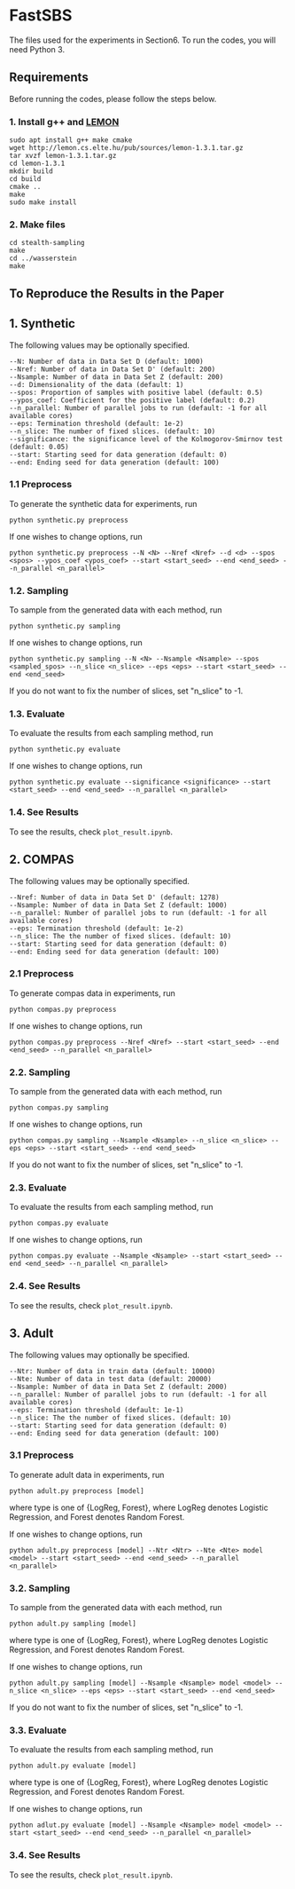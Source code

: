 # FastSBS
The files used for the experiments in Section6.
To run the codes, you will need Python 3.

## Requirements ##
Before running the codes, please follow the steps below.

### 1. Install g++ and [LEMON](https://lemon.cs.elte.hu/trac/lemon/) ###

```
sudo apt install g++ make cmake 
wget http://lemon.cs.elte.hu/pub/sources/lemon-1.3.1.tar.gz
tar xvzf lemon-1.3.1.tar.gz
cd lemon-1.3.1
mkdir build
cd build
cmake ..
make
sudo make install
```

### 2. Make files ###

```
cd stealth-sampling
make
cd ../wasserstein
make
```


## To Reproduce the Results in the Paper
## 1. Synthetic
The following values may be optionally specified.

```
--N: Number of data in Data Set D (default: 1000)
--Nref: Number of data in Data Set D' (default: 200)
--Nsample: Number of data in Data Set Z (default: 200)
--d: Dimensionality of the data (default: 1)
--spos: Proportion of samples with positive label (default: 0.5)
--ypos_coef: Coefficient for the positive label (default: 0.2)
--n_parallel: Number of parallel jobs to run (default: -1 for all available cores)
--eps: Termination threshold (default: 1e-2)
--n_slice: The number of fixed slices. (default: 10)
--significance: the significance level of the Kolmogorov-Smirnov test (default: 0.05)
--start: Starting seed for data generation (default: 0)
--end: Ending seed for data generation (default: 100)
```

### 1.1 Preprocess
To generate the synthetic data for experiments, run
```
python synthetic.py preprocess
```

If one wishes to change options, run 
```
python synthetic.py preprocess --N <N> --Nref <Nref> --d <d> --spos <spos> --ypos_coef <ypos_coef> --start <start_seed> --end <end_seed> --n_parallel <n_parallel>
```

### 1.2. Sampling
To sample from the generated data with each method, run
```
python synthetic.py sampling
```

If one wishes to change options, run 
```
python synthetic.py sampling --N <N> --Nsample <Nsample> --spos <sampled_spos> --n_slice <n_slice> --eps <eps> --start <start_seed> --end <end_seed>
```

If you do not want to fix the number of slices, set "n_slice" to -1.

### 1.3. Evaluate
To evaluate the results from each sampling method, run
```
python synthetic.py evaluate
```

If one wishes to change options, run 
```
python synthetic.py evaluate --significance <significance> --start <start_seed> --end <end_seed> --n_parallel <n_parallel>
```

### 1.4. See Results

To see the results, check `plot_result.ipynb`.


## 2. COMPAS
The following values may be optionally specified.

```
--Nref: Number of data in Data Set D' (default: 1278)
--Nsample: Number of data in Data Set Z (default: 1000)
--n_parallel: Number of parallel jobs to run (default: -1 for all available cores)
--eps: Termination threshold (default: 1e-2)
--n_slice: The the number of fixed slices. (default: 10)
--start: Starting seed for data generation (default: 0)
--end: Ending seed for data generation (default: 100)
```

### 2.1 Preprocess
To generate compas data in experiments, run
```
python compas.py preprocess
```

If one wishes to change options, run 
```
python compas.py preprocess --Nref <Nref> --start <start_seed> --end <end_seed> --n_parallel <n_parallel>
```

### 2.2. Sampling
To sample from the generated data with each method, run
```
python compas.py sampling
```

If one wishes to change options, run 
```
python compas.py sampling --Nsample <Nsample> --n_slice <n_slice> --eps <eps> --start <start_seed> --end <end_seed>
```

If you do not want to fix the number of slices, set "n_slice" to -1.

### 2.3. Evaluate
To evaluate the results from each sampling method, run
```
python compas.py evaluate
```

If one wishes to change options, run 
```
python compas.py evaluate --Nsample <Nsample> --start <start_seed> --end <end_seed> --n_parallel <n_parallel>
```

### 2.4. See Results

To see the results, check `plot_result.ipynb`.


## 3. Adult
The following values may optionally be specified.

```
--Ntr: Number of data in train data (default: 10000)
--Nte: Number of data in test data (default: 20000)
--Nsample: Number of data in Data Set Z (default: 2000)
--n_parallel: Number of parallel jobs to run (default: -1 for all available cores)
--eps: Termination threshold (default: 1e-1)
--n_slice: The the number of fixed slices. (default: 10)
--start: Starting seed for data generation (default: 0)
--end: Ending seed for data generation (default: 100)
```

### 3.1 Preprocess
To generate adult data in experiments, run
```
python adult.py preprocess [model]
```

where type is one of {LogReg, Forest}, where LogReg denotes Logistic Regression, and Forest denotes Random Forest.

If one wishes to change options, run 
```
python adult.py preprocess [model] --Ntr <Ntr> --Nte <Nte> model <model> --start <start_seed> --end <end_seed> --n_parallel <n_parallel>
```

### 3.2. Sampling
To sample from the generated data with each method, run
```
python adult.py sampling [model]
```

where type is one of {LogReg, Forest}, where LogReg denotes Logistic Regression, and Forest denotes Random Forest.

If one wishes to change options, run 
```
python adult.py sampling [model] --Nsample <Nsample> model <model> --n_slice <n_slice> --eps <eps> --start <start_seed> --end <end_seed>
```

If you do not want to fix the number of slices, set "n_slice" to -1.

### 3.3. Evaluate
To evaluate the results from each sampling method, run
```
python adult.py evaluate [model]
```

where type is one of {LogReg, Forest}, where LogReg denotes Logistic Regression, and Forest denotes Random Forest.

If one wishes to change options, run 
```
python adlut.py evaluate [model] --Nsample <Nsample> model <model> --start <start_seed> --end <end_seed> --n_parallel <n_parallel>
```

### 3.4. See Results

To see the results, check `plot_result.ipynb`.

